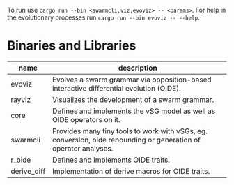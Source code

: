To run use `cargo run --bin <swarmcli,viz,evoviz> -- <params>`.
For help in the evolutionary processes run `cargo run --bin evoviz -- --help`.

# Binaries and Libraries

| name        | description                                                                                                     |
| --------    | --------------------------------------------------------------------------------------------------------------- |
| evoviz      | Evolves a swarm grammar via opposition-based interactive differential evolution (OIDE).                         |
| rayviz      | Visualizes the development of a swarm grammar.                                                                  |
| core        | Defines and implements the vSG model as well as OIDE operators on it.                                           |
| swarmcli    | Provides many tiny tools to work with vSGs, eg. conversion, oide rebounding or generation of operator analyses. |
| r_oide      | Defines and implements OIDE traits.                                                                             |
| derive_diff | Implementation of derive macros for OIDE traits.                                                                |
